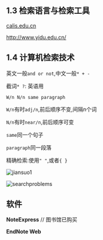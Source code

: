 ## 1.3 检索语言与检索工具

[calis.edu.cn](calis.edu.cn)

[ http://www.yidu.edu.cn/ ]()

## 1.4 计算机检索技术

英文一般`and or not`,中文一般`* + -`

截词`* ?`:	英语用

`W/n N/n same paragraph`

`W/n`有时`adj/n`,前后顺序不变,间隔n个词

`N/n`有时`near/n`,前后顺序可变

`same`同一个句子

`paragraph`同一段落

精确检索:使用`" "`,或者`{ }`

![jiansuo1](C:\Users\liu\Desktop\Notes\images\jiansuo1.png)

![searchproblems](C:\Users\liu\Desktop\Notes\images\searchproblems.png)



## 软件

**NoteExpress** // 图书馆已购买

**EndNote Web**